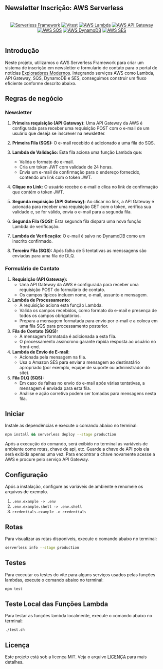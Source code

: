 ## Newsletter Inscrição: AWS Serverless

<p align="center">
<br/>
<a href="https://www.serverless.com/"><img src="https://img.shields.io/badge/Serverless-Framework-ff4785?style=flat&logo=serverless" alt="Serverless Framework" /></a>
<a href="https://vitest.dev/"><img src="https://img.shields.io/badge/vitest-testing-green?style=flat&logo=vitest&logoColor=green" alt="Vitest" /></a>
<a href="https://aws.amazon.com/lambda/"><img src="https://img.shields.io/badge/AWS-Lambda-ff9900?style=flat&logo=amazon-aws" alt="AWS Lambda" /></a>
<a href="https://aws.amazon.com/api-gateway/"><img src="https://img.shields.io/badge/AWS-API%20Gateway-ff9900?style=flat&logo=amazon-aws" alt="AWS API Gateway" /></a>
<a href="https://aws.amazon.com/sqs/"><img src="https://img.shields.io/badge/AWS-SQS-ff9900?style=flat&logo=amazon-aws" alt="AWS SQS" /></a>
<a href="https://aws.amazon.com/dynamodb/"><img src="https://img.shields.io/badge/AWS-DynamoDB-ff9900?style=flat&logo=amazon-aws" alt="AWS DynamoDB" /></a>
<a href="https://aws.amazon.com/ses/"><img src="https://img.shields.io/badge/AWS-SES-ff9900?style=flat&logo=amazon-aws" alt="AWS SES" /></a>
<br/>
<br/>
</p>

## Introdução

Neste projeto, utilizamos o AWS Serverless Framework para criar um sistema de inscrição em newsletter e formulario de contato para o portal de notícias [Exploradores Modernos](https://exploradoresmodernos.com.br). Integrando serviços AWS como Lambda, API Gateway, SQS, DynamoDB e SES, conseguimos construir um fluxo eficiente conforme descrito abaixo.

## Regras de negócio

### Newsletter

1. **Primeira requisição (API Gateway):**
   Uma API Gateway da AWS é configurada para receber uma requisição POST com o e-mail de um usuário que deseja se inscrever na newsletter.

2. **Primeira Fila (SQS):**
   O e-mail recebido é adicionado a uma fila do SQS.

3. **Lambda de Validação:**
   Esta fila aciona uma função Lambda que:

   - Valida o formato do e-mail.
   - Cria um token JWT com validade de 24 horas.
   - Envia um e-mail de confirmação para o endereço fornecido, contendo um link com o token JWT.

4. **Clique no Link:**
   O usuário recebe o e-mail e clica no link de confirmação que contém o token JWT.

5. **Segunda requisição (API Gateway):**
   Ao clicar no link, a API Gateway é acionada para receber uma requisição GET com o token, verifica sua validade e, se for válido, envia o e-mail para a segunda fila.

6. **Segunda Fila (SQS):**
   Esta segunda fila dispara uma nova função Lambda de verificação.

7. **Lambda de Verificação:**
   O e-mail é salvo no DynamoDB como um inscrito confirmado.
8. **Terceira Fila (SQS):**
   Após falha de 5 tentativas as menssagens são enviadas para uma fila de DLQ.

### Formulário de Contato

1. **Requisição (API Gateway):**
   - Uma API Gateway da AWS é configurada para receber uma requisição POST do formulário de contato.
   - Os campos típicos incluem nome, e-mail, assunto e mensagem.
2. **Lambda de Processamento:**
   - A requisição aciona esta função Lambda.
   - Valida os campos recebidos, como formato do e-mail e presença de todos os campos obrigatórios.
   - Prepara a mensagem formatada para envio por e-mail e a coloca em uma fila SQS para processamento posterior.
3. **Fila de Contato (SQS):**
   - A mensagem formatada é adicionada a esta fila.
   - O processamento assíncrono garante rápida resposta ao usuário no front-end.
4. **Lambda de Envio de E-mail:**
   - Acionada pela mensagem na fila.
   - Usa o Amazon SES para enviar a mensagem ao destinatário apropriado (por exemplo, equipe de suporte ou administrador do site).
5. **Fila DLQ (SQS):**
   - Em caso de falhas no envio do e-mail após várias tentativas, a mensagem é enviada para esta fila.
   - Análise e ação corretiva podem ser tomadas para mensagens nesta fila.

## Iniciar

Instale as dependências e execute o comando abaixo no terminal:

```bash
npm install && serverless deploy --stage production
```

Após a execução do comando, será exibido no terminal as variáveis de ambiente como rotas, chave de api, etc. Guarde a chave de API pois ela será exibida apenas uma vez. Para encontrar a chave novamente acesse a AWS e procure pelo serviço API Gateway.

## Configuração

Após a instalação, configure as variáveis de ambiente e renomeie os arquivos de exemplo.

1. `.env.example -> .env`
2. `.env.example.shell -> .env.shell`
3. `credentials.example -> credentials`

## Rotas

Para visualizar as rotas disponíveis, execute o comando abaixo no terminal:

```bash
serverless info --stage production
```

## Testes

Para executar os testes do vite para alguns serviços usados pelas funções lambdas, execute o comando abaixo no terminal:

```bash
npm test
```

## Teste Local das Funções Lambda

Para testar as funções lambda localmente, execute o comando abaixo no terminal:

```bash
./test.sh
```

## Licença

Este projeto está sob a licença MIT. Veja o arquivo [LICENÇA](./LICENCE.MD) para mais detalhes.
